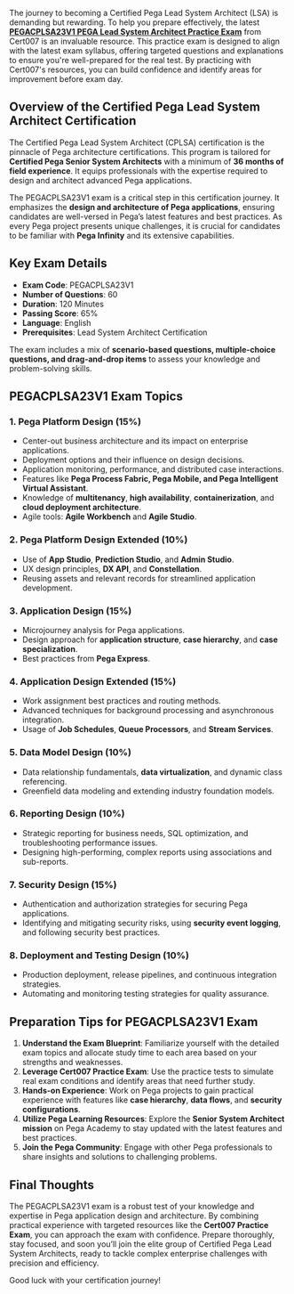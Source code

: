 <p>The journey to becoming a Certified Pega Lead System Architect (LSA) is demanding but rewarding. To help you prepare effectively, the latest <a href="https://www.cert007.com/exam/pegacplsa23v1/"><strong>PEGACPLSA23V1 PEGA Lead System Architect Practice Exam</strong></a> from Cert007 is an invaluable resource. This practice exam is designed to align with the latest exam syllabus, offering targeted questions and explanations to ensure you&#39;re well-prepared for the real test. By practicing with Cert007&#39;s resources, you can build confidence and identify areas for improvement before exam day.</p>

<h2><strong>Overview of the Certified Pega Lead System Architect Certification</strong></h2>

<p>The Certified Pega Lead System Architect (CPLSA) certification is the pinnacle of Pega architecture certifications. This program is tailored for <strong>Certified Pega Senior System Architects</strong> with a minimum of <strong>36 months of field experience</strong>. It equips professionals with the expertise required to design and architect advanced Pega applications.</p>

<p>The PEGACPLSA23V1 exam is a critical step in this certification journey. It emphasizes the <strong>design and architecture of Pega applications</strong>, ensuring candidates are well-versed in Pega&rsquo;s latest features and best practices. As every Pega project presents unique challenges, it is crucial for candidates to be familiar with <strong>Pega Infinity</strong> and its extensive capabilities.</p>

<h2><strong>Key Exam Details</strong></h2>

<ul>
	<li><strong>Exam Code</strong>: PEGACPLSA23V1</li>
	<li><strong>Number of Questions</strong>: 60</li>
	<li><strong>Duration</strong>: 120 Minutes</li>
	<li><strong>Passing Score</strong>: 65%</li>
	<li><strong>Language</strong>: English</li>
	<li><strong>Prerequisites</strong>: Lead System Architect Certification</li>
</ul>

<p>The exam includes a mix of <strong>scenario-based questions, multiple-choice questions, and drag-and-drop items</strong> to assess your knowledge and problem-solving skills.</p>

<h2>PEGACPLSA23V1 <strong>Exam Topics</strong></h2>

<h3><strong>1. Pega Platform Design (15%)</strong></h3>

<ul>
	<li>Center-out business architecture and its impact on enterprise applications.</li>
	<li>Deployment options and their influence on design decisions.</li>
	<li>Application monitoring, performance, and distributed case interactions.</li>
	<li>Features like <strong>Pega Process Fabric, Pega Mobile, and Pega Intelligent Virtual Assistant</strong>.</li>
	<li>Knowledge of <strong>multitenancy</strong>, <strong>high availability</strong>, <strong>containerization</strong>, and <strong>cloud deployment architecture</strong>.</li>
	<li>Agile tools: <strong>Agile Workbench</strong> and <strong>Agile Studio</strong>.</li>
</ul>

<h3><strong>2. Pega Platform Design Extended (10%)</strong></h3>

<ul>
	<li>Use of <strong>App Studio</strong>, <strong>Prediction Studio</strong>, and <strong>Admin Studio</strong>.</li>
	<li>UX design principles, <strong>DX API</strong>, and <strong>Constellation</strong>.</li>
	<li>Reusing assets and relevant records for streamlined application development.</li>
</ul>

<h3><strong>3. Application Design (15%)</strong></h3>

<ul>
	<li>Microjourney analysis for Pega applications.</li>
	<li>Design approach for <strong>application structure</strong>, <strong>case hierarchy</strong>, and <strong>case specialization</strong>.</li>
	<li>Best practices from <strong>Pega Express</strong>.</li>
</ul>

<h3><strong>4. Application Design Extended (15%)</strong></h3>

<ul>
	<li>Work assignment best practices and routing methods.</li>
	<li>Advanced techniques for background processing and asynchronous integration.</li>
	<li>Usage of <strong>Job Schedules</strong>, <strong>Queue Processors</strong>, and <strong>Stream Services</strong>.</li>
</ul>

<h3><strong>5. Data Model Design (10%)</strong></h3>

<ul>
	<li>Data relationship fundamentals, <strong>data virtualization</strong>, and dynamic class referencing.</li>
	<li>Greenfield data modeling and extending industry foundation models.</li>
</ul>

<h3><strong>6. Reporting Design (10%)</strong></h3>

<ul>
	<li>Strategic reporting for business needs, SQL optimization, and troubleshooting performance issues.</li>
	<li>Designing high-performing, complex reports using associations and sub-reports.</li>
</ul>

<h3><strong>7. Security Design (15%)</strong></h3>

<ul>
	<li>Authentication and authorization strategies for securing Pega applications.</li>
	<li>Identifying and mitigating security risks, using <strong>security event logging</strong>, and following security best practices.</li>
</ul>

<h3><strong>8. Deployment and Testing Design (10%)</strong></h3>

<ul>
	<li>Production deployment, release pipelines, and continuous integration strategies.</li>
	<li>Automating and monitoring testing strategies for quality assurance.</li>
</ul>

<h2><strong>Preparation Tips for PEGACPLSA23V1 Exam</strong></h2>

<ol>
	<li><strong>Understand the Exam Blueprint</strong>: Familiarize yourself with the detailed exam topics and allocate study time to each area based on your strengths and weaknesses.</li>
	<li><strong>Leverage Cert007 Practice Exam</strong>: Use the practice tests to simulate real exam conditions and identify areas that need further study.</li>
	<li><strong>Hands-on Experience</strong>: Work on Pega projects to gain practical experience with features like <strong>case hierarchy</strong>, <strong>data flows</strong>, and <strong>security configurations</strong>.</li>
	<li><strong>Utilize Pega Learning Resources</strong>: Explore the <strong>Senior System Architect mission</strong> on Pega Academy to stay updated with the latest features and best practices.</li>
	<li><strong>Join the Pega Community</strong>: Engage with other Pega professionals to share insights and solutions to challenging problems.</li>
</ol>

<h2><strong>Final Thoughts</strong></h2>

<p>The PEGACPLSA23V1 exam is a robust test of your knowledge and expertise in Pega application design and architecture. By combining practical experience with targeted resources like the <strong>Cert007 Practice Exam</strong>, you can approach the exam with confidence. Prepare thoroughly, stay focused, and soon you&rsquo;ll join the elite group of Certified Pega Lead System Architects, ready to tackle complex enterprise challenges with precision and efficiency.</p>

<p>Good luck with your certification journey!</p>

<p><!-- notionvc: d50bb93e-2887-4c0f-8f1a-4c0a53671b0b --></p>
